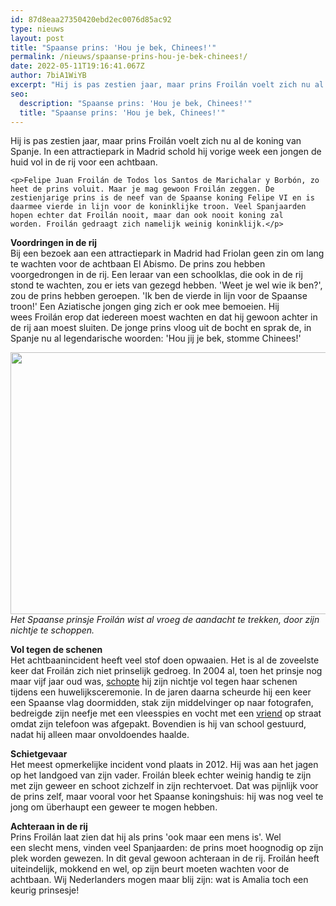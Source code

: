 ```yaml
---
id: 87d8eaa27350420ebd2ec0076d85ac92
type: nieuws
layout: post
title: "Spaanse prins: 'Hou je bek, Chinees!'"
permalink: /nieuws/spaanse-prins-hou-je-bek-chinees!/
date: 2022-05-11T19:16:41.067Z
author: 7biA1WiYB
excerpt: "Hij is pas zestien jaar, maar prins Froilán voelt zich nu al de koning van Spanje. In een attractiepark in Madrid schold hij vorige week een jongen de huid vol in de rij voor een achtbaan.  "
seo:
  description: "Spaanse prins: 'Hou je bek, Chinees!'"
  title: "Spaanse prins: 'Hou je bek, Chinees!'"
---
```

Hij is pas zestien jaar, maar prins Froilán voelt zich nu al de koning van Spanje. In een attractiepark in Madrid schold hij vorige week een jongen de huid vol in de rij voor een achtbaan.  

    <p>Felipe Juan Froilán de Todos los Santos de Marichalar y Borbón, zo heet de prins voluit. Maar je mag gewoon Froilán zeggen. De zestienjarige prins is de neef van de Spaanse koning Felipe VI en is daarmee vierde in lijn voor de koninklijke troon. Veel Spanjaarden hopen echter dat Froilán nooit, maar dan ook nooit koning zal worden. Froilán gedraagt zich namelijk weinig koninklijk.</p>
<p><strong>Voordringen in de rij</strong><br>Bij een bezoek aan een attractiepark in Madrid had Friolan geen zin om lang te wachten voor de achtbaan El Abismo. De prins zou hebben voorgedrongen in de rij. Een leraar van een schoolklas, die ook in de rij stond te wachten, zou er iets van gezegd hebben. 'Weet je wel wie ik ben?', zou de prins hebben geroepen. 'Ik ben de vierde in lijn voor de Spaanse troon!' Een Aziatische jongen ging zich er ook mee bemoeien. Hij wees Froilán erop dat iedereen moest wachten en dat hij gewoon achter in de rij aan moest sluiten. De jonge prins vloog uit de bocht en sprak de, in Spanje nu al legendarische woorden: 'Hou jij je bek, stomme Chinees!'</p>
<p><div class="media media-element-container media-default"><div id="file-4030" class="file file-image file-image-png">

        
  
  <div class="content">
    <img title="Beeld: EPA" height="419" width="895" class="media-element file-default" src="https://7dagen.netlify.app/sites/default/files/Schermafbeelding%202015-06-06%20om%2015.06.33.png" alt="">  </div>

  
</div>
</div><em>Het Spaanse prinsje Froilán wist al vroeg de aandacht te trekken, door zijn nichtje te schoppen. </em>
<p><strong>Vol tegen de schenen</strong><br>Het achtbaanincident heeft veel stof doen opwaaien. Het is al de zoveelste keer dat Froilán zich niet prinselijk gedroeg. In 2004 al, toen het prinsje nog maar vijf jaar oud was, <a href="https://twitter.com/AngelRamosT/status/479544813524889600">schopte</a> hij zijn nichtje vol tegen haar schenen tijdens een huwelijksceremonie. In de jaren daarna scheurde hij een keer een Spaanse vlag doormidden, stak zijn middelvinger op naar fotografen, bedreigde zijn neefje met een vleesspies en vocht met een <a href="https://twitter.com/RafaNavarroJuan/status/489726280209035264">vriend</a> op straat omdat zijn telefoon was afgepakt. Bovendien is hij van school gestuurd, nadat hij alleen maar onvoldoendes haalde.</p>
<p><strong>Schietgevaar</strong><br>Het meest opmerkelijke incident vond plaats in 2012. Hij was aan het jagen op het landgoed van zijn vader. Froilán bleek echter weinig handig te zijn met zijn geweer en schoot zichzelf in zijn rechtervoet. Dat was pijnlijk voor de prins zelf, maar vooral voor het Spaanse koningshuis: hij was nog veel te jong om überhaupt een geweer te mogen hebben. </p>
<p><strong>Achteraan in de rij</strong><br>Prins Froilán laat zien dat hij als prins 'ook maar een mens is'. Wel een slecht mens, vinden veel Spanjaarden: de prins moet hoognodig op zijn plek worden gewezen. In dit geval gewoon achteraan in de rij. Froilán heeft uiteindelijk, mokkend en wel, op zijn beurt moeten wachten voor de achtbaan. Wij Nederlanders mogen maar blij zijn: wat is Amalia toch een keurig prinsesje!</p>  
